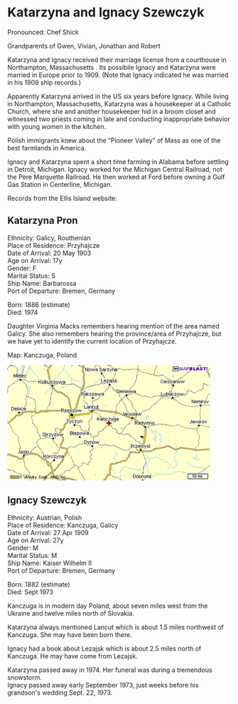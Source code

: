 # Katarzyna and Ignacy Szewczyk

Pronounced: Chef Shick  

Grandparents of Gwen, Vivian, Jonathan and Robert  

Katarzyna and Ignacy received their marriage license from a courthouse in Northampton, Massachusetts <!--According to Rob, was previously Springfield-->.  Its possibile Ignacy and Katarzyna were married in Europe prior to 1909. (Note that Ignacy indicated he was married in his 1909 ship records.)  

Apparently Katarzyna arrived in the US six years before Ignacy. While living in Northampton, Massachusetts, Katarzyna was a housekeeper at a Catholic Church, where she and another housekeeper hid in a broom closet and witnessed two priests coming in late and conducting inappropriate behavior with young women in the kitchen.    

Polish immigrants knew about the “Pioneer Valley” of Mass as one of the best farmlands in America.  

Ignacy and Katarzyna spent a short time farming in Alabama before settling in Detroit, Michigan. Ignacy worked for the Michigan Central Railroad, not the Père Marquette Railroad. He then worked at Ford before owning a Gulf Gas Station in Centerline, Michigan.  

Records from the Ellis Island website:

## Katarzyna Pron
Ethnicity: Galicy, Routhenian  
Place of Residence: Przyhajcze  
Date of Arrival: 20 May 1903  
Age on Arrival: 17y  
Gender: F  
Marital Status: S  
Ship Name: Barbarossa  
Port of Departure: Bremen, Germany  

Born: 1886 (estimate)  
Died: 1974 

Daughter Virginia Macks remembers hearing mention of the area named Galicy. She also remembers hearing the province/area of Przyhajcze, but we have yet to identify the current location of Przyhajcze.

Map: Kanczuga, Poland

<img src="img/kanczuga.gif">  

## Ignacy Szewczyk
Ethnicity: Austrian, Polish  
Place of Residence: Kanczuga, Galicy  
Date of Arrival: 27 Apr 1909  
Age on Arrival: 27y  
Gender: M  
Marital Status: M  
Ship Name: Kaiser Wilhelm II  
Port of Departure: Bremen, Germany  

Born: 1882 (estimate)  
Died: Sept 1973  

Kanczuga is in modern day Poland, about seven miles west
from the Ukraine and twelve miles north of Slovakia.  

Katarzyna always mentioned Lancut which is about 1.5 miles northwest of Kanczuga. She may have been born there.

Ignacy had a book about Lezajsk which is about 2.5 miles north of Kanczuga. He may have come from Lezajsk.


Katarzyna passed away in 1974. Her funeral was during a tremendous snowstorm.  
Ignacy passed away early September 1973, just weeks before his grandson's wedding Sept. 22, 1973. 


